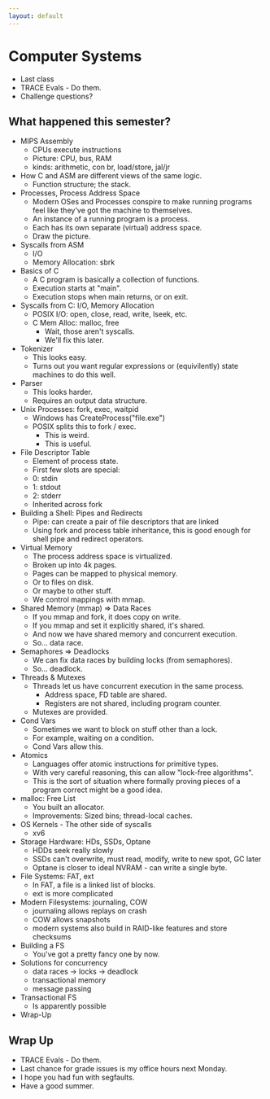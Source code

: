 ```yaml
---
layout: default
---
```


# Computer Systems

 - Last class
 - TRACE Evals - Do them.
 - Challenge questions?

## What happened this semester?

 - MIPS Assembly
   - CPUs execute instructions
   - Picture: CPU, bus, RAM
   - kinds: arithmetic, con br, load/store, jal/jr
 - How C and ASM are different views of the same logic.
   - Function structure; the stack.
 - Processes, Process Address Space
   - Modern OSes and Processes conspire to make running programs feel
     like they've got the machine to themselves.
   - An instance of a running program is a process.
   - Each has its own separate (virtual) address space.
   - Draw the picture.
 - Syscalls from ASM
   - I/O
   - Memory Allocation: sbrk
 - Basics of C
   - A C program is basically a collection of functions.
   - Execution starts at "main".
   - Execution stops when main returns, or on exit.
 - Syscalls from C: I/O, Memory Allocation
   - POSIX I/O: open, close, read, write, lseek, etc.
   - C Mem Alloc: malloc, free
     - Wait, those aren't syscalls.
     - We'll fix this later.
 - Tokenizer
   - This looks easy.
   - Turns out you want regular expressions or (equivilently)
     state machines to do this well.
 - Parser
   - This looks harder.
   - Requires an output data structure.
 - Unix Processes: fork, exec, waitpid
   - Windows has CreateProcess("file.exe")
   - POSIX splits this to fork / exec.
     - This is weird.
     - This is useful.
 - File Descriptor Table
   - Element of process state.
   - First few slots are special:
   - 0: stdin
   - 1: stdout
   - 2: stderr
   - Inherited across fork
 - Building a Shell: Pipes and Redirects
   - Pipe: can create a pair of file descriptors that are linked
   - Using fork and process table inheritance, this is
     good enough for shell pipe and redirect operators.
 - Virtual Memory
   - The process address space is virtualized.
   - Broken up into 4k pages.
   - Pages can be mapped to physical memory.
   - Or to files on disk.
   - Or maybe to other stuff.
   - We control mappings with mmap.
 - Shared Memory (mmap) => Data Races
   - If you mmap and fork, it does copy on write.
   - If you mmap and set it explicitly shared, it's shared.
   - And now we have shared memory and concurrent execution.
   - So... data race.
 - Semaphores => Deadlocks
   - We can fix data races by building locks (from semaphores).
   - So... deadlock.
 - Threads & Mutexes
   - Threads let us have concurrent execution in the same process.
     - Address space, FD table are shared.
     - Registers are not shared, including program counter.
   - Mutexes are provided.
 - Cond Vars
   - Sometimes we want to block on stuff other than a lock.
   - For example, waiting on a condition.
   - Cond Vars allow this.
 - Atomics
   - Languages offer atomic instructions for primitive types.
   - With very careful reasoning, this can allow "lock-free algorithms".
   - This is the sort of situation where formally proving pieces of a
     program correct might be a good idea.
 - malloc: Free List
   - You built an allocator.
   - Improvements: Sized bins; thread-local caches.
 - OS Kernels - The other side of syscalls
   - xv6
 - Storage Hardware: HDs, SSDs, Optane
   - HDDs seek really slowly
   - SSDs can't overwrite, must read, modify, write to new spot, GC later
   - Optane is closer to ideal NVRAM - can write a single byte.
 - File Systems: FAT, ext
   - In FAT, a file is a linked list of blocks.
   - ext is more complicated
 - Modern Filesystems: journaling, COW
   - journaling allows replays on crash
   - COW allows snapshots
   - modern systems also build in RAID-like features and store checksums
 - Building a FS
   - You've got a pretty fancy one by now.
 - Solutions for concurrency
   - data races -> locks -> deadlock
   - transactional memory
   - message passing
 - Transactional FS
   - Is apparently possible
 - Wrap-Up

## Wrap Up

 - TRACE Evals - Do them.
 - Last chance for grade issues is my office hours next Monday.
 - I hope you had fun with segfaults.
 - Have a good summer.

